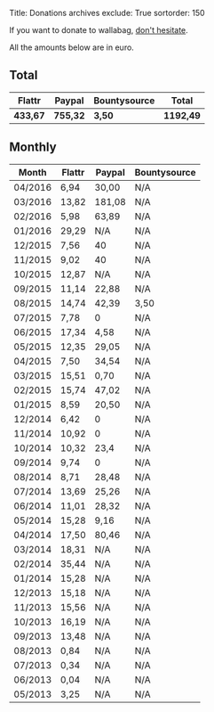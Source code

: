 Title: Donations archives
exclude: True
sortorder: 150

If you want to donate to wallabag, [don't hesitate]({filename}donations.md).

All the amounts below are in euro.

## Total

<table class="table table-striped table-hover ">
  <thead>
    <tr>
      <th>Flattr</th>
      <th>Paypal</th>
      <th>Bountysource</th>
      <th>Total</th>
    </tr>
  </thead>
  <tbody>
    <tr class="success">
      <td><strong>433,67</strong></td>
      <td><strong>755,32</strong></td>
      <td><strong>3,50</strong></td>
      <td><strong>1192,49</strong></td>
    </tr>
  </tbody>
</table>

## Monthly

<table class="table table-striped table-hover ">
  <thead>
    <tr>
      <th>Month</th>
      <th>Flattr</th>
      <th>Paypal</th>
      <th>Bountysource</th>
    </tr>
  </thead>
  <tbody>
  <tr>
   <td>04/2016</td>
   <td>6,94</td>
   <td>30,00</td>
   <td>N/A</td>
  </tr>
  <tr>
   <td>03/2016</td>
   <td>13,82</td>
   <td>181,08</td>
   <td>N/A</td>
  </tr>
  <tr>
   <td>02/2016</td>
   <td>5,98</td>
   <td>63,89</td>
   <td>N/A</td>
  </tr>
    <tr>
     <td>01/2016</td>
     <td>29,29</td>
     <td>N/A</td>
     <td>N/A</td>
    </tr>
    <tr>
     <td>12/2015</td>
     <td>7,56</td>
     <td>40</td>
     <td>N/A</td>
   </tr>
    <tr>
     <td>11/2015</td>
     <td>9,02</td>
     <td>40</td>
     <td>N/A</td>
   </tr>  
    <tr>
       <td>10/2015</td>
       <td>12,87</td>
       <td>N/A</td>
       <td>N/A</td>
     </tr>
    <tr>
      <td>09/2015</td>
      <td>11,14</td>
      <td>22,88</td>
      <td>N/A</td>
    </tr>
    <tr>
      <td>08/2015</td>
      <td>14,74</td>
      <td>42,39</td>
      <td>3,50</td>
    </tr>
    <tr>
      <td>07/2015</td>
      <td>7,78</td>
      <td>0</td>
      <td>N/A</td>
    </tr>
    <tr>
      <td>06/2015</td>
      <td>17,34</td>
      <td>4,58</td>
      <td>N/A</td>
    </tr>
    <tr>
      <td>05/2015</td>
      <td>12,35</td>
      <td>29,05</td>
      <td>N/A</td>
    </tr>
    <tr>
      <td>04/2015</td>
      <td>7,50</td>
      <td>34,54</td>
      <td>N/A</td>
    </tr>
    <tr>
      <td>03/2015</td>
      <td>15,51</td>
      <td>0,70</td>
      <td>N/A</td>
    </tr>
    <tr>
      <td>02/2015</td>
      <td>15,74</td>
      <td>47,02</td>
      <td>N/A</td>
    </tr>
    <tr>
      <td>01/2015</td>
      <td>8,59</td>
      <td>20,50</td>
      <td>N/A</td>
    </tr>
    <tr>
      <td>12/2014</td>
      <td>6,42</td>
      <td>0</td>
      <td>N/A</td>
    </tr>
    <tr>
      <td>11/2014</td>
      <td>10,92</td>
      <td>0</td>
      <td>N/A</td>
    </tr>
    <tr>
      <td>10/2014</td>
      <td>10,32</td>
      <td>23,4</td>
      <td>N/A</td>
    </tr>
    <tr>
      <td>09/2014</td>
      <td>9,74</td>
      <td>0</td>
      <td>N/A</td>
    </tr>
    <tr>
      <td>08/2014</td>
      <td>8,71</td>
      <td>28,48</td>
      <td>N/A</td>
    </tr>
    <tr>
      <td>07/2014</td>
      <td>13,69</td>
      <td>25,26</td>
      <td>N/A</td>
    </tr>
    <tr>
      <td>06/2014</td>
      <td>11,01</td>
      <td>28,32</td>
      <td>N/A</td>
    </tr>
    <tr>
      <td>05/2014</td>
      <td>15,28</td>
      <td>9,16</td>
      <td>N/A</td>
    </tr>
    <tr>
      <td>04/2014</td>
      <td>17,50</td>
      <td>80,46</td>
      <td>N/A</td>
    </tr>
    <tr>
      <td>03/2014</td>
      <td>18,31</td>
      <td>N/A</td>
      <td>N/A</td>
    </tr>
    <tr>
      <td>02/2014</td>
      <td>35,44</td>
      <td>N/A</td>
      <td>N/A</td>
    </tr>
    <tr>
      <td>01/2014</td>
      <td>15,28</td>
      <td>N/A</td>
      <td>N/A</td>
    </tr>
    <tr>
      <td>12/2013</td>
      <td>15,18</td>
      <td>N/A</td>
      <td>N/A</td>
    </tr>
    <tr>
      <td>11/2013</td>
      <td>15,56</td>
      <td>N/A</td>
      <td>N/A</td>
    </tr>
    <tr>
      <td>10/2013</td>
      <td>16,19</td>
      <td>N/A</td>
      <td>N/A</td>
    </tr>
    <tr>
      <td>09/2013</td>
      <td>13,48</td>
      <td>N/A</td>
      <td>N/A</td>
    </tr>
    <tr>
      <td>08/2013</td>
      <td>0,84</td>
      <td>N/A</td>
      <td>N/A</td>
    </tr>
    <tr>
      <td>07/2013</td>
      <td>0,34</td>
      <td>N/A</td>
      <td>N/A</td>
    </tr>
    <tr>
      <td>06/2013</td>
      <td>0,04</td>
      <td>N/A</td>
      <td>N/A</td>
    </tr>
    <tr>
      <td>05/2013</td>
      <td>3,25</td>
      <td>N/A</td>
      <td>N/A</td>
    </tr>
  </tbody>
</table>
